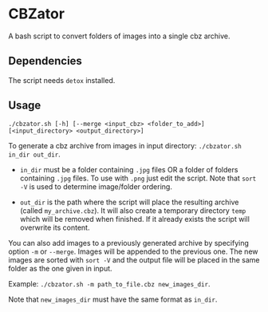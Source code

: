 # CBZator
A bash script to convert folders of images into a single cbz archive.

## Dependencies

The script needs `detox` installed.

## Usage

`./cbzator.sh [-h] [--merge <input_cbz> <folder_to_add>] [<input_directory> <output_directory>]`

To generate a cbz archive from images in input directory: `./cbzator.sh in_dir out_dir`.

- `in_dir` must be a folder containing `.jpg` files OR a folder of folders containing `.jpg` files. To use with `.png` just edit the script.
Note that `sort -V` is used to determine image/folder ordering.

- `out_dir` is the path where the script will place the resulting archive (called `my_archive.cbz`). It will also create a temporary directory `temp` which will be removed when finished. If it already exists the script will overwrite its content.

You can also add images to a previously generated archive by specifying option `-m` or `--merge`. Images will be appended to the previous one. The new images are sorted with `sort -V` and the output file will be placed in the same folder as the one given in input.

Example: `./cbzator.sh -m path_to_file.cbz new_images_dir`. 

Note that `new_images_dir` must have the same format as `in_dir`. 